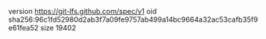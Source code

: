 version https://git-lfs.github.com/spec/v1
oid sha256:96c1fd52980d2ab3f7a09fe9757ab499a14bc9664a32ac53cafb35f9e61fea52
size 19402
